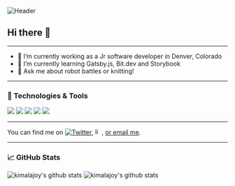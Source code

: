 ![Header](https://user-images.githubusercontent.com/54754467/101996564-e3383180-3c90-11eb-8c84-ad9c72318322.gif)

## Hi there 👋
___

- 🔭 I’m currently working as a Jr software developer in Denver, Colorado
- 🌱 I’m currently learning Gatsby.js, Bit.dev and Storybook
- 💬 Ask me about robot battles or knitting!
___
### 🔧 Technologies & Tools

![](https://img.shields.io/badge/JavaScript-informational?style=flat&logo=javascript&logoColor=892bbb&color=2bbc8a)
![](https://img.shields.io/badge/React-informational?style=flat&logo=react&logoColor=892bbb&color=2bbc8a)
![](https://img.shields.io/badge/Gatsby-informational?style=flat&logo=gatsby&logoColor=892bbb&color=2bbc8a)
![](https://img.shields.io/badge/HTML-informational?style=flat&logo=html&logoColor=892bbb&color=2bbc8a)
![](https://img.shields.io/badge/CSS-informational?style=flat&logo=css&logoColor=892bbb&color=2bbc8a)
___
<!-- Actual text -->

You can find me on [![Twitter][1.2]][1], <img src="https://user-images.githubusercontent.com/54754467/101998626-2e9f0f80-3c92-11eb-977b-979ba9caf071.png" alt="linkedin" width="15" height="15">, [or email me](kimalajoy@gmail.com).

<!-- Icons -->

[1.2]: http://i.imgur.com/wWzX9uB.png 

<!-- Links to your social media accounts -->

[1]: https://twitter.com/Tech16Kim
[2]: https://www.linkedin.com/in/kimala-cochran/
___
### 📈 GitHub Stats
![kimalajoy's github stats](https://github-readme-stats.vercel.app/api?username=kimalajoy&show_icons=true&theme=tokyonight)
![kimalajoy's github stats](https://github-readme-stats.vercel.app/api/top-langs/?username=kimalajoy&show_icons=true&theme=tokyonight)

